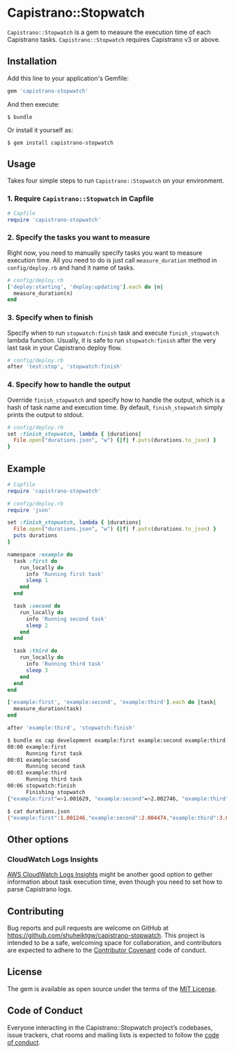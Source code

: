 # Capistrano::Stopwatch

`Capistrano::Stopwatch` is a gem to measure the execution time of each Capistrano tasks. `Capistrano::Stopwatch` requires Capistrano v3 or above.

## Installation

Add this line to your application's Gemfile:

```ruby
gem 'capistrano-stopwatch'
```

And then execute:

    $ bundle

Or install it yourself as:

    $ gem install capistrano-stopwatch

## Usage

Takes four simple steps to run `Capistrano::Stopwatch` on your environment.

### 1. Require `Capistrano::Stopwatch` in Capfile

```ruby
# Capfile
require 'capistrano-stopwatch'
```

### 2. Specify the tasks you want to measure 

Right now, you need to manually specify tasks you want to measure execution time. All you need to do is just call `measure_duration` method in `config/deploy.rb` and hand it name of tasks.    

```ruby
# config/deploy.rb
['deploy:starting', 'deploy:updating'].each do |n|
  measure_duration(n)
end
```

### 3. Specify when to finish

Specify when to run `stopwatch:finish` task and execute `finish_stopwatch` lambda function. Usually, it is safe to run `stopwatch:finish` after the very last task in your Capistrano deploy flow.    


```ruby
# config/deploy.rb
after 'test:stop', 'stopwatch:finish'
```

### 4. Specify how to handle the output

Override `finish_stopwatch` and specify how to handle the output, which is a hash of task name and execution time. By default, `finish_stopwatch` simply prints the output to stdout.

```ruby
# config/deploy.rb
set :finish_stopwatch, lambda { |durations|
  File.open("durations.json", "w") {|f| f.puts(durations.to_json) }
}
```

## Example

```ruby
# Capfile
require 'capistrano-stopwatch'
```

```ruby
# config/deploy.rb
require 'json'

set :finish_stopwatch, lambda { |durations|
  File.open("durations.json", "w") {|f| f.puts(durations.to_json) }
  puts durations
}

namespace :example do
  task :first do
    run_locally do
      info 'Running first task'
      sleep 1
    end
  end

  task :second do
    run_locally do
      info 'Running second task'
      sleep 2
    end
  end

  task :third do
    run_locally do
      info 'Running third task'
      sleep 3
    end
  end
end

['example:first', 'example:second', 'example:third'].each do |task|
  measure_duration(task)
end

after 'example:third', 'stopwatch:finish'
```

```bash
$ bundle ex cap development example:first example:second example:third
00:00 example:first
      Running first task
00:01 example:second
      Running second task
00:03 example:third
      Running third task
00:06 stopwatch:finish
      Finishing stopwatch
{"example:first"=>1.001629, "example:second"=>2.002746, "example:third"=>3.004129}

$ cat durations.json
{"example:first":1.001246,"example:second":2.004474,"example:third":3.00379}
```

## Other options

### CloudWatch Logs Insights

[AWS CloudWatch Logs Insights](https://docs.aws.amazon.com/AmazonCloudWatch/latest/logs/AnalyzingLogData.html) might be another good option to gether information about task execution time, even though you need to set how to parse Capistrano logs.


## Contributing

Bug reports and pull requests are welcome on GitHub at https://github.com/shuheiktgw/capistrano-stopwatch. This project is intended to be a safe, welcoming space for collaboration, and contributors are expected to adhere to the [Contributor Covenant](http://contributor-covenant.org) code of conduct.

## License

The gem is available as open source under the terms of the [MIT License](https://opensource.org/licenses/MIT).

## Code of Conduct

Everyone interacting in the Capistrano::Stopwatch project’s codebases, issue trackers, chat rooms and mailing lists is expected to follow the [code of conduct](https://github.com/shuheiktgw/capistrano-stopwatch/blob/master/CODE_OF_CONDUCT.md).
